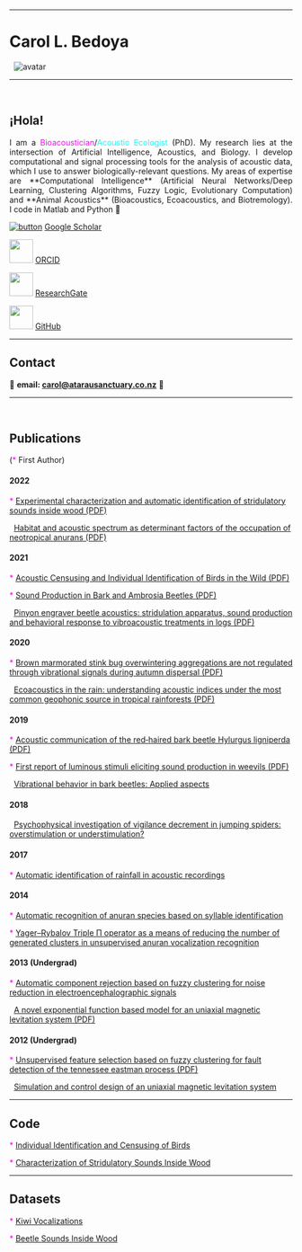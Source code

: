 <br>

***
#  Carol L. Bedoya 
&nbsp; ![avatar](https://images.weserv.nl/?url=avatars.githubusercontent.com/u/91916849?v=4&h=200&w=200&fit=cover&mask=circle&maxage=7d)

*** 
<br>

## ¡Hola! 

<div style="text-align: justify"> I am a <span style="color:magenta">Bioacoustician</span>/<span style="color:cyan">Acoustic Ecologist</span> (PhD). My research lies at the intersection of Artificial Intelligence, Acoustics, and Biology. I develop computational and signal processing tools for the analysis of acoustic data, which I use to answer biologically-relevant questions. My areas of expertise are **Computational Intelligence** (Artificial Neural Networks/Deep Learning, Clustering Algorithms, Fuzzy Logic, Evolutionary Computation) and **Animal Acoustics** (Bioacoustics, Ecoacoustics, and Biotremology). I code in Matlab and Python 🐍 </div>

[![button](https://img.icons8.com/color/48/000000/google-scholar--v3.png)](https://scholar.google.co.nz/citations?user=-yOQu6MAAAAJ&hl=en) [Google Scholar](https://scholar.google.co.nz/citations?user=-yOQu6MAAAAJ&hl=en)

<img src="https://orcid.org/assets/vectors/orcid.logo.icon.svg" width="42"> [ ORCID](https://orcid.org/0000-0002-7013-7083)

<img src="https://upload.wikimedia.org/wikipedia/commons/5/5e/ResearchGate_icon_SVG.svg" width="42"> [ ResearchGate](https://www.researchgate.net/profile/Carol-Bedoya) 

<img src="https://upload.wikimedia.org/wikipedia/commons/archive/9/91/20180806170714%21Octicons-mark-github.svg" width="42"> [ GitHub](https://github.com/carolbedoya)

***

## Contact

📧 **email:  <span style="color:CornflowerBlue">carol@atarausanctuary.co.nz</span>**  🦜
<br>

*** 
<br>

## Publications

(<span style="color:magenta">*</span> First Author)

#### 2022

<span style="color:magenta">*</span> [Experimental characterization and automatic identification of stridulatory sounds inside wood (PDF)](https://royalsocietypublishing.org/doi/pdf/10.1098/rsos.220217) 

&nbsp; [Habitat and acoustic spectrum as determinant factors of the occupation of neotropical anurans (PDF)](http://revistas.humboldt.org.co/index.php/biota/article/view/910/1079)

#### 2021

<span style="color:magenta">*</span> [Acoustic Censusing and Individual Identification of Birds in the Wild (PDF)](https://www.biorxiv.org/content/10.1101/2021.10.29.466450v1.full.pdf) 

<span style="color:magenta">*</span> [Sound Production in Bark and Ambrosia Beetles (PDF)](https://ir.canterbury.ac.nz/bitstream/handle/10092/18512/Bioacoustics_repository%5B2%5D.pdf?sequence=2)

&nbsp; [Pinyon engraver beetle acoustics: stridulation apparatus, sound production and behavioral response to vibroacoustic treatments in logs (PDF)](https://www.mdpi.com/2075-4450/12/6/496/htm)

#### 2020

<span style="color:magenta">*</span> [Brown marmorated stink bug overwintering aggregations are not regulated through vibrational signals during autumn dispersal (PDF)](https://royalsocietypublishing.org/doi/pdf/10.1098/rsos.201371)

&nbsp; [Ecoacoustics in the rain: understanding acoustic indices under the most common geophonic source in tropical rainforests (PDF)](https://zslpublications.onlinelibrary.wiley.com/doi/pdfdirect/10.1002/rse2.162)

#### 2019

<span style="color:magenta">*</span> [Acoustic communication of the red‐haired bark beetle Hylurgus ligniperda (PDF)](https://ir.canterbury.ac.nz/bitstream/handle/10092/17606/Bedoya_et_al_2019_hylurgus_UC.pdf?sequence=3)

<span style="color:magenta">*</span> [First report of luminous stimuli eliciting sound production in weevils (PDF)](https://ir.canterbury.ac.nz/bitstream/handle/10092/17524/Bedoya_et_al_2019_hylesinus_UC.pdf?sequence=3)

&nbsp; [Vibrational behavior in bark beetles: Applied aspects](https://link.springer.com/chapter/10.1007/978-3-030-22293-2_21)

#### 2018

&nbsp; [Psychophysical investigation of vigilance decrement in jumping spiders: overstimulation or understimulation?](https://link.springer.com/article/10.1007/s10071-018-1210-2)

#### 2017

<span style="color:magenta">*</span> [Automatic identification of rainfall in acoustic recordings](https://www.sciencedirect.com/science/article/abs/pii/S1470160X16307117)

#### 2014

<span style="color:magenta">*</span> [Automatic recognition of anuran species based on syllable identification](https://www.sciencedirect.com/science/article/abs/pii/S1574954114001198)

<span style="color:magenta">*</span> [Yager–Rybalov Triple Π operator as a means of reducing the number of generated clusters in unsupervised anuran vocalization recognition](https://link.springer.com/chapter/10.1007/978-3-319-13650-9_34)

#### 2013 (Undergrad)

<span style="color:magenta">*</span> [Automatic component rejection based on fuzzy clustering for noise reduction in electroencephalographic signals](https://ieeexplore.ieee.org/abstract/document/6644922)

&nbsp; [A novel exponential function based model for an uniaxial magnetic levitation system (PDF)](http://www.scielo.org.co/pdf/rfiua/n67/n67a06.pdf)

#### 2012 (Undergrad)

<span style="color:magenta">*</span> [Unsupervised feature selection based on fuzzy clustering for fault detection of the tennessee eastman process (PDF)](https://www.researchgate.net/profile/Cesar-Uribe/publication/281068887_Unsupervised_Feature_Selection_Based_on_Fuzzy_Clustering_for_Fault_Detection_of_the_Tennessee_Eastman_Process/links/59ca8f9b0f7e9bbfdc36acb9/Unsupervised-Feature-Selection-Based-on-Fuzzy-Clustering-for-Fault-Detection-of-the-Tennessee-Eastman-Process.pdf)

&nbsp; [Simulation and control design of an uniaxial magnetic levitation system](https://ieeexplore.ieee.org/abstract/document/6404077)
  
***

## Code

  <span style="color:magenta">*</span> [Individual Identification and Censusing of Birds](https://github.com/carolbedoya/Bird-ID-and-Censusing)

  <span style="color:magenta">*</span> [Characterization of Stridulatory Sounds Inside Wood](https://zenodo.org/record/6757369#.YzIUKXZByUk)

***

## Datasets

  <span style="color:magenta">*</span> [Kiwi Vocalizations](https://doi.org/10.6084/m9.figshare.16850542.v1)

  <span style="color:magenta">*</span> [Beetle Sounds Inside Wood](https://figshare.com/articles/media/Experimental_Characterization_and_Automatic_Identification_of_Stridulatory_Sounds_Inside_Wood_-_Supplementary_Information_Data_/19233087/2)

